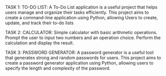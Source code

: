 
TASK 1:
TO-DO LIST: A To-Do List application is a useful project that helps users manage and organize their tasks efficiently. This project aims to create a command-line application using Python, allowing Users to create, update, and track their to-do lists


TASK 2:
CALCULATOR: Simple calculator with basic arithmetic operations. Prompt the user to input two numbers and an operation choice. Perform the calculation and display the result.

TASK 3:
PASSWORD GENERATOR: A password generator is a useful tool that generates strong and random passwords for users. This project aims to create a password generator application using Python, allowing users to specify the length and complexity of the password.



 
